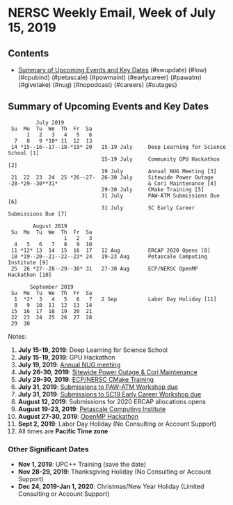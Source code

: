 # NERSC Weekly Email, Week of July 15, 2019 #

## Contents ## 

- [Summary of Upcoming Events and Key Dates](#dates)
(#swupdate)
(#low)
(#cpubind)
(#petascale)
(#powmaint)
(#earlycareer)
(#pawatm)
(#givetake)
(#nug)
(#nopodcast)
(#careers)
(#outages)

## Summary of Upcoming Events and Key Dates <a name="dates"/> ##

             July 2019
     Su  Mo  Tu  We  Th  Fr  Sa
          1   2   3   4   5   6 
      7   8   9 *10* 11  12  13 
     14 *15--16--17--18-*19* 20   15-19 July     Deep Learning for Science School [1]
                                  15-19 July     Community GPU Hackathon [2]
                                  19 July        Annual NUG Meeting [3]
     21  22  23  24  25 *26--27-  26-30 July     Sitewide Power Outage
    -28-*29--30**31*                             & Cori Maintenance [4]
                                  29-30 July     CMake Training [5]
                                  31 July        PAW-ATM Submissions Due [6]
                                  31 July        SC Early Career Submissions Due [7]

            August 2019       
     Su  Mo  Tu  We  Th  Fr  Sa  
                      1   2   3  
      4   5   6   7   8   9  10  
     11 *12* 13  14  15  16  17   12 Aug         ERCAP 2020 Opens [8]
     18 *19--20--21--22--23* 24   19-23 Aug      Petascale Computing Institute [9]
     25  26 *27--28--29--30* 31   27-30 Aug      ECP/NERSC OpenMP Hackathon [10] 

           September 2019   
     Su  Mo  Tu  We  Th  Fr  Sa
      1  *2*  3   4   5   6   7   2 Sep          Labor Day Holiday [11]
      8   9  10  11  12  13  14 
     15  16  17  18  19  20  21 
     22  23  24  25  26  27  28 
     29  30 


Notes:

1. **July 15-19, 2019**: Deep Learning for Science School
2. **July 15-19, 2019**: GPU Hackathon
3. **July 19, 2019**: [Annual NUG meeting](#nug)
4. **July 26-30, 2019**: [Sitewide Power Outage & Cori Maintenance](#powmaint)
5. **July 29-30, 2019**: [ECP/NERSC CMake Training](#cmaketrain)
6. **July 31, 2019**: [Submissions to PAW-ATM Workshop due](#pawatm)
7. **July 31, 2019**: [Submissions to SC19 Early Career Workshop due](#earlycareer)
8. **August 12, 2019**: Submissions for 2020 ERCAP allocations opens
9. **August 19-23, 2019**: [Petascale Computing Institute](#petascale)
10. **August 27-30, 2019**: [OpenMP Hackathon](#hackathon)
11. **Sept 2, 2019**: Labor Day Holiday (No Consulting or Account Support)
12. All times are **Pacific Time zone**


### Other Significant Dates ###
- **Nov 1, 2019**: UPC++ Training (save the date)
- **Nov 28-29, 2019**: Thanksgiving Holiday (No Consulting or Account Support)
- **Dec 24, 2019-Jan 1, 2020**: Christmas/New Year Holiday (Limited Consulting or Account Support)

